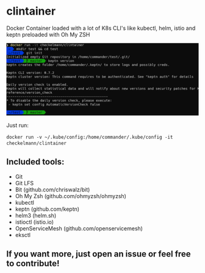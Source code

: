 # clintainer

Docker Container loaded with a lot of K8s CLI's like kubectl, helm, istio and keptn preloaded with Oh My ZSH


![Screenshot](screenshot.png)

Just run:

```
docker run -v ~/.kube/config:/home/commander/.kube/config -it checkelmann/clintainer
```

## Included tools:

- Git
- Git LFS
- Bit (github.com/chriswalz/bit)
- Oh My Zsh (github.com/ohmyzsh/ohmyzsh)
- kubectl 
- keptn (github.com/keptn)
- helm3 (helm.sh)
- istioctl (istio.io)
- OpenServiceMesh (github.com/openservicemesh)
- eksctl

## If you want more, just open an issue or feel free to contribute!